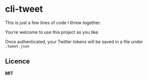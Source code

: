# cli-tweet

This is just a few lines of code I threw together.

You're welcome to use this project as you like.

Once authenticated, your Twitter tokens will be saved in a file under `.tweet.json`

## Licence 

**MIT**